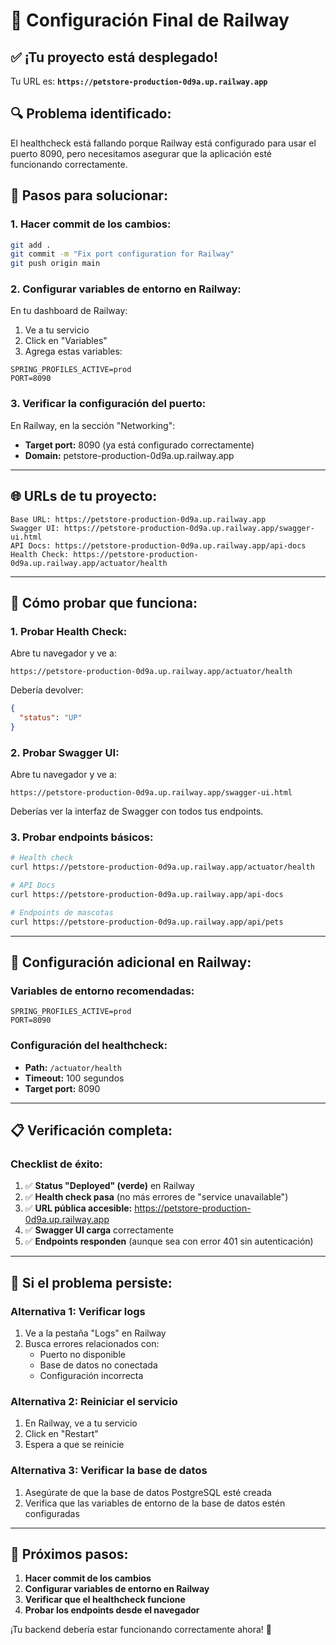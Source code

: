 # 🔧 Configuración Final de Railway

## ✅ **¡Tu proyecto está desplegado!**

Tu URL es: **`https://petstore-production-0d9a.up.railway.app`**

## 🔍 **Problema identificado:**
El healthcheck está fallando porque Railway está configurado para usar el puerto 8090, pero necesitamos asegurar que la aplicación esté funcionando correctamente.

## 🚀 **Pasos para solucionar:**

### **1. Hacer commit de los cambios:**
```bash
git add .
git commit -m "Fix port configuration for Railway"
git push origin main
```

### **2. Configurar variables de entorno en Railway:**

En tu dashboard de Railway:
1. Ve a tu servicio
2. Click en "Variables"
3. Agrega estas variables:

```
SPRING_PROFILES_ACTIVE=prod
PORT=8090
```

### **3. Verificar la configuración del puerto:**

En Railway, en la sección "Networking":
- **Target port:** 8090 (ya está configurado correctamente)
- **Domain:** petstore-production-0d9a.up.railway.app

---

## 🌐 **URLs de tu proyecto:**

```
Base URL: https://petstore-production-0d9a.up.railway.app
Swagger UI: https://petstore-production-0d9a.up.railway.app/swagger-ui.html
API Docs: https://petstore-production-0d9a.up.railway.app/api-docs
Health Check: https://petstore-production-0d9a.up.railway.app/actuator/health
```

---

## 🧪 **Cómo probar que funciona:**

### **1. Probar Health Check:**
Abre tu navegador y ve a:
```
https://petstore-production-0d9a.up.railway.app/actuator/health
```

Debería devolver:
```json
{
  "status": "UP"
}
```

### **2. Probar Swagger UI:**
Abre tu navegador y ve a:
```
https://petstore-production-0d9a.up.railway.app/swagger-ui.html
```

Deberías ver la interfaz de Swagger con todos tus endpoints.

### **3. Probar endpoints básicos:**
```bash
# Health check
curl https://petstore-production-0d9a.up.railway.app/actuator/health

# API Docs
curl https://petstore-production-0d9a.up.railway.app/api-docs

# Endpoints de mascotas
curl https://petstore-production-0d9a.up.railway.app/api/pets
```

---

## 🔧 **Configuración adicional en Railway:**

### **Variables de entorno recomendadas:**
```
SPRING_PROFILES_ACTIVE=prod
PORT=8090
```

### **Configuración del healthcheck:**
- **Path:** `/actuator/health`
- **Timeout:** 100 segundos
- **Target port:** 8090

---

## 📋 **Verificación completa:**

### **Checklist de éxito:**
1. ✅ **Status "Deployed" (verde)** en Railway
2. ✅ **Health check pasa** (no más errores de "service unavailable")
3. ✅ **URL pública accesible:** https://petstore-production-0d9a.up.railway.app
4. ✅ **Swagger UI carga** correctamente
5. ✅ **Endpoints responden** (aunque sea con error 401 sin autenticación)

---

## 🚨 **Si el problema persiste:**

### **Alternativa 1: Verificar logs**
1. Ve a la pestaña "Logs" en Railway
2. Busca errores relacionados con:
   - Puerto no disponible
   - Base de datos no conectada
   - Configuración incorrecta

### **Alternativa 2: Reiniciar el servicio**
1. En Railway, ve a tu servicio
2. Click en "Restart"
3. Espera a que se reinicie

### **Alternativa 3: Verificar la base de datos**
1. Asegúrate de que la base de datos PostgreSQL esté creada
2. Verifica que las variables de entorno de la base de datos estén configuradas

---

## 🎯 **Próximos pasos:**

1. **Hacer commit de los cambios**
2. **Configurar variables de entorno en Railway**
3. **Verificar que el healthcheck funcione**
4. **Probar los endpoints desde el navegador**

¡Tu backend debería estar funcionando correctamente ahora! 🚀

